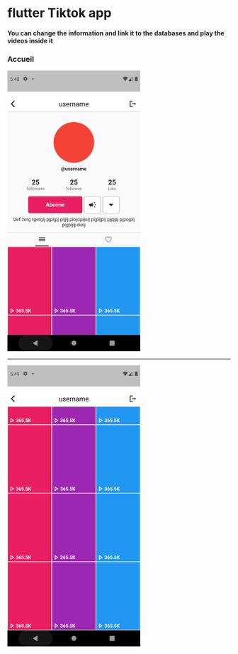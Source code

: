 <h1>flutter Tiktok app</h1>

<h4> You can change the information and link it to the databases and play the videos inside it </h4>
<h3>Accueil</h3>
<img src="https://github.com/abenkoula71/Flutter-tiktok-app-Profile/blob/main/Screenshot_1633844939.png" width="300" />
<hr>
<img src="https://github.com/abenkoula71/Flutter-tiktok-app-Profile/blob/main/Screenshot_1633844943.png" width="300" />

